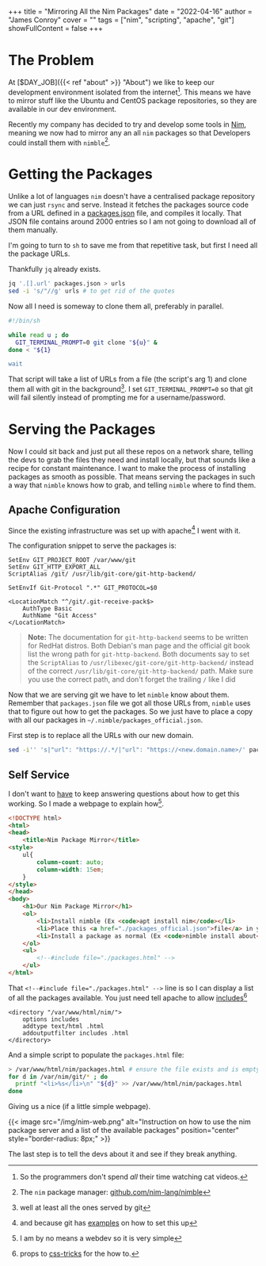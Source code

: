 +++
title = "Mirroring All the Nim Packages"
date = "2022-04-16"
author = "James Conroy"
cover = ""
tags = ["nim", "scripting", "apache", "git"]
showFullContent = false
+++

# The Problem

At [$DAY_JOB]({{< ref "about" >}} "About") we like to keep our development environment isolated from the internet[^1].
This means we have to mirror stuff like the Ubuntu and CentOS package repositories, so they are available in our dev environment.

[^1]: So the programmers don't spend *all* their time watching cat videos.

Recently my company has decided to try and develop some tools in [Nim](https://nim-lang.org), meaning we now had to mirror any an all `nim` packages so that Developers could install them with `nimble`[^2].

[^2]: The `nim` package manager: [github.com/nim-lang/nimble](https://github.com/nim-lang/nimble)


# Getting the Packages

Unlike a lot of languages `nim` doesn't have a centralised package repository we can just `rsync` and serve.
Instead it fetches the packages source code from a URL defined in a [packages.json](https://github.com/nim-lang/packages/blob/master/packages.json) file, and compiles it locally.
That JSON file contains around 2000 entries so I am not going to download all of them manually.

I'm going to turn to `sh` to save me from that repetitive task, but first I need all the package URLs.

Thankfully `jq` already exists.

``` bash
jq '.[].url' packages.json > urls
sed -i 's/"//g' urls # to get rid of the quotes
```

Now all I need is someway to clone them all, preferably in parallel.

``` bash
#!/bin/sh

while read u ; do
  GIT_TERMINAL_PROMPT=0 git clone "${u}" &
done < "${1}

wait
```

That script will take a list of URLs from a file (the script's arg 1) and clone them all with git in the background[^3].
I set `GIT_TERMINAL_PROMPT=0` so that git will fail silently instead of prompting me for a username/password.

[^3]: well at least all the ones served by git

# Serving the Packages

Now I could sit back and just put all these repos on a network share,
telling the devs to grab the files they need and install locally,
but that sounds like a recipe for constant maintenance.
I want to make the process of installing packages as smooth as possible.
That means serving the packages in such a way that `nimble` knows how to grab,
and telling `nimble` where to find them.

## Apache Configuration

Since the existing infrastructure was set up with apache[^4] I went with it.

[^4]: and because git has [examples](https://git-scm.com/docs/git-http-backend) on how to set this up

The configuration snippet to serve the packages is:

``` apacheconf
SetEnv GIT_PROJECT_ROOT /var/www/git
SetEnv GIT_HTTP_EXPORT_ALL
ScriptAlias /git/ /usr/lib/git-core/git-http-backend/

SetEnvIf Git-Protocol ".*" GIT_PROTOCOL=$0

<LocationMatch "^/git/.git-receive-pack$>
    AuthType Basic
    AuthName "Git Access"
</LocationMatch>
```

> **Note:** The documentation for `git-http-backend` seems to be written for RedHat distros.
> Both Debian's man page and the official git book list the wrong path for `git-http-backend`.
> Both documents say to set the `ScriptAlias` to `/usr/libexec/git-core/git-http-backend/`
> instead of the correct `/usr/lib/git-core/git-http-backend/` path.
> Make sure you use the correct path, and don't forget the trailing `/` like I did

Now that we are serving git we have to let `nimble` know about them.
Remember that `packages.json` file we got all those URLs from, `nimble` uses that to figure out how to get the packages.
So we just have to place a copy with all our packages in `~/.nimble/packages_official.json`.

First step is to replace all the URLs with our new domain.

``` bash
sed -i'' 's|"url": "https://.*/|"url": "https://<new.domain.name>/' packages.json
```

## Self Service

I don't want to [have](have) to keep answering questions about how to get this working.
So I made a webpage to explain how[^5].

[^5]: I am by no means a webdev so it is very simple

``` html
<!DOCTYPE html>
<html>
<head>
    <title>Nim Package Mirror</title>
<style>
    ul{
        column-count: auto;
        column-width: 15em;
    }
</style>
</head>
<body>
    <h1>Our Nim Package Mirror</h1>
    <ol>
        <li>Install nimble (Ex <code>apt install nim</code></li>
        <li>Place this <a href="./packages_official.json">file</a> in your .nimble dir.</li>
        <li>Install a package as normal (Ex <code>nimble install about</code></li>
    </ol>
    <ul>
        <!--#include file="./packages.html" -->
    </ul>
</html>
```


That `<!--#include file="./packages.html" -->` line is so I can display a list of all the packages available.
You just need tell apache to allow [includes](https://httpd.apache.org/docs/2.4/mod/mod_include.html)[^6]

[^6]: props to [css-tricks](https://css-tricks.com/the-simplest-ways-to-handle-html-includes/) for the how to.


``` apacheconf
<directory "/var/www/html/nim/">
    options includes
    addtype text/html .html
    addoutputfilter includes .html
</directory>
```

And a simple script to populate the `packages.html` file:

``` bash
> /var/www/html/nim/packages.html # ensure the file exists and is empty
for d in /var/nim/git/* ; do
  printf "<li>%s</li>\n" "${d}" >> /var/www/html/nim/packages.html
done
```
Giving us a nice (if a little simple webpage).

{{< image src="/img/nim-web.png" alt="Instruction on how to use the nim package server and a list of the available packages" position="center" style="border-radius: 8px;" >}}

The last step is to tell the devs about it and see if they break anything.
